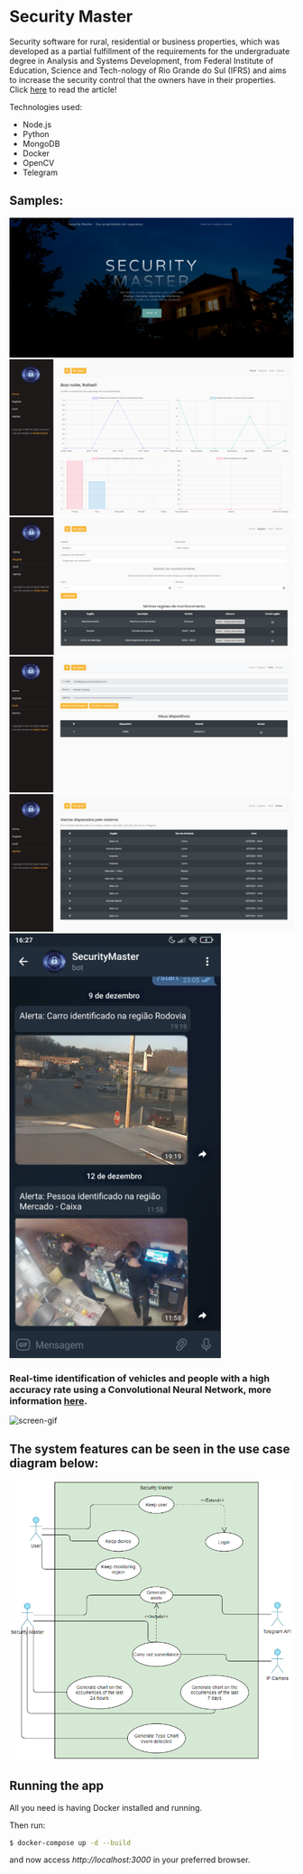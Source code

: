 # Security Master

Security software for rural, residential or business properties, which was developed as a partial fulfillment of the requirements for the undergraduate degree in Analysis and Systems Development, from Federal Institute of Education, Science and Tech-nology of Rio Grande do Sul (IFRS) and aims to increase the security control that the owners have in their properties. Click <a href="https://docs.google.com/document/d/1hpuKvtUUOQWSR8BqSeTZdGPdZUo2QFPawQOi8ajA32w/edit?usp=sharing">here</a> to read the article!

Technologies used:
  - Node.js
  - Python
  - MongoDB
  - Docker
  - OpenCV
  - Telegram

## Samples:
<img src="https://github.com/rafaelscariot/security-master/blob/main/src/app/public/img/Screenshot_3.png" />
<img src="https://github.com/rafaelscariot/security-master/blob/main/src/app/public/img/Screenshot_10.png" />
<img src="https://github.com/rafaelscariot/security-master/blob/main/src/app/public/img/Screenshot_6.png" />
<img src="https://github.com/rafaelscariot/security-master/blob/main/src/app/public/img/Screenshot_8.png" />
<img src="https://github.com/rafaelscariot/security-master/blob/main/src/app/public/img/Screenshot_9.png" />
<img src="https://github.com/rafaelscariot/security-master/blob/main/src/app/public/img/Screenshot_7.png" />

### Real-time identification of vehicles and people with a high accuracy rate using a Convolutional Neural Network, more information <a href="https://github.com/rafaelscariot/detect-people-and-vehicles">here</a>.

![screen-gif](https://github.com/rafaelscariot/detect-people-and-vehicles/blob/master/src/resources/result.gif)

## The system features can be seen in the use case diagram below:

<img src="https://github.com/rafaelscariot/security-master/blob/main/src/app/public/img/usecases.png" />

## Running the app

All you need is having Docker installed and running.

Then run:

```bash
$ docker-compose up -d --build
```

and now access _http://localhost:3000_ in your preferred browser.
